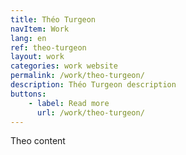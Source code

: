 ```yaml
---
title: Théo Turgeon
navItem: Work
lang: en
ref: theo-turgeon
layout: work
categories: work website
permalink: /work/theo-turgeon/
description: Théo Turgeon description
buttons:
    - label: Read more
      url: /work/theo-turgeon/
---
```


Theo content

